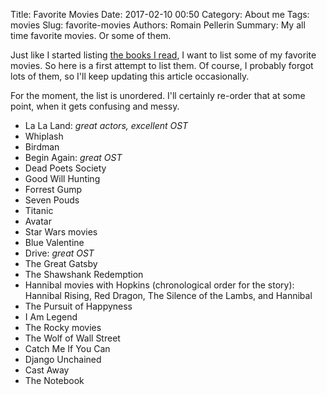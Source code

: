 Title: Favorite Movies 
Date: 2017-02-10 00:50
Category: About me
Tags: movies
Slug: favorite-movies
Authors: Romain Pellerin
Summary: My all time favorite movies. Or some of them.

Just like I started listing [the books I read]({filename}/books.md), I want to list some of my favorite movies. So here is a first attempt to list them. Of course, I probably forgot lots of them, so I'll keep updating this article occasionally.

For the moment, the list is unordered. I'll certainly re-order that at some point, when it gets confusing and messy.

- La La Land: *great actors, excellent OST*
- Whiplash
- Birdman
- Begin Again: *great OST*
- Dead Poets Society
- Good Will Hunting
- Forrest Gump
- Seven Pouds
- Titanic
- Avatar
- Star Wars movies
- Blue Valentine
- Drive: *great OST*
- The Great Gatsby
- The Shawshank Redemption
- Hannibal movies with Hopkins (chronological order for the story): Hannibal Rising, Red Dragon, The Silence of the Lambs, and Hannibal
- The Pursuit of Happyness
- I Am Legend
- The Rocky movies
- The Wolf of Wall Street
- Catch Me If You Can
- Django Unchained
- Cast Away
- The Notebook
